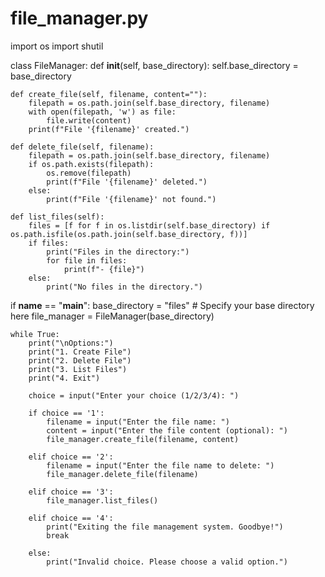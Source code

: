# file_manager.py

import os
import shutil

class FileManager:
    def __init__(self, base_directory):
        self.base_directory = base_directory

    def create_file(self, filename, content=""):
        filepath = os.path.join(self.base_directory, filename)
        with open(filepath, 'w') as file:
            file.write(content)
        print(f"File '{filename}' created.")

    def delete_file(self, filename):
        filepath = os.path.join(self.base_directory, filename)
        if os.path.exists(filepath):
            os.remove(filepath)
            print(f"File '{filename}' deleted.")
        else:
            print(f"File '{filename}' not found.")

    def list_files(self):
        files = [f for f in os.listdir(self.base_directory) if os.path.isfile(os.path.join(self.base_directory, f))]
        if files:
            print("Files in the directory:")
            for file in files:
                print(f"- {file}")
        else:
            print("No files in the directory.")

if __name__ == "__main__":
    base_directory = "files"  # Specify your base directory here
    file_manager = FileManager(base_directory)

    while True:
        print("\nOptions:")
        print("1. Create File")
        print("2. Delete File")
        print("3. List Files")
        print("4. Exit")

        choice = input("Enter your choice (1/2/3/4): ")

        if choice == '1':
            filename = input("Enter the file name: ")
            content = input("Enter the file content (optional): ")
            file_manager.create_file(filename, content)

        elif choice == '2':
            filename = input("Enter the file name to delete: ")
            file_manager.delete_file(filename)

        elif choice == '3':
            file_manager.list_files()

        elif choice == '4':
            print("Exiting the file management system. Goodbye!")
            break

        else:
            print("Invalid choice. Please choose a valid option.")
